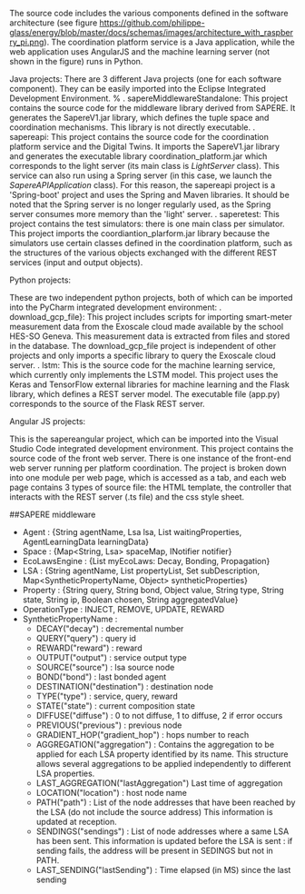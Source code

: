 The source code includes the various components defined in the software architecture (see figure https://github.com/philippe-glass/energy/blob/master/docs/schemas/images/architecture_with_raspberry_pi.png). 
The coordination platform service is a Java application, while the web application uses AngularJS and the machine learning server (not shown in the figure) runs in Python.


Java projects:
There are 3 different Java projects (one for each software component). They can be easily imported into the Eclipse Integrated Development Environment.
%
 . sapereMiddlewareStandalone: This project contains the source code for the middleware library derived from SAPERE. It generates the SapereV1.jar library, which defines the tuple space and coordination mechanisms. This library is not directly executable.
 . sapereapi: This project contains the source code for the coordination platform service and the Digital Twins. It imports the SapereV1.jar library and generates the executable library coordination_platform.jar which corresponds to the light server (its main class is $LightServer$ class). This service can also run using a Spring server (in this case, we launch the $SapereAPIApplication$ class). For this reason, the sapereapi project is a 'Spring-boot' project and uses the Spring and Maven libraries. It should be noted that the Spring server is no longer regularly used, as the Spring server consumes more memory than the 'light' server.
 . saperetest: This project contains the test simulators: there is one main class per simulator. This project imports the coordiantion_plarform.jar library because the simulators use certain classes defined in the coordination platform, such as the structures of the various objects exchanged with the different REST services (input and output objects).



Python projects:

These are two independent python projects, both of which can be imported into the PyCharm integrated development environment:
 . download_gcp_file}: This project includes scripts for importing smart-meter measurement data from the Exoscale cloud made available by the school HES-SO Geneva.
	This measurement data is extracted from files and stored in the database. The download_gcp_file project is independent of other projects and only imports a specific library to query the Exoscale cloud server.
 . lstm: This is the source code for the machine learning service, which currently only implements the LSTM model. This project uses the Keras and TensorFlow external libraries for machine learning and the Flask library, which defines a REST server model. 
	The executable file (app.py) corresponds to the source of the Flask REST server.

Angular JS projects:

This is the sapereangular project, which can be imported into the Visual Studio Code integrated development environment.
This project contains the source code of the front web server. There is one instance of the front-end web server running per platform coordination.
 The project is broken down into one module per web page, which is accessed as a tab, and each web page contains 3 types of source file: the HTML template, the controller that interacts with the REST server (.ts file) and the css style sheet.



##SAPERE middleware

*	Agent : {String agentName, Lsa lsa, List<Property> waitingProperties, AgentLearningData learningData}
*	Space : {Map<String, Lsa> spaceMap, INotifier notifier}
*	EcoLawsEngine : {List<IEcoLaw> myEcoLaws: Decay, Bonding, Propagation}
*	LSA : {String agentName, List<Property> propertyList, Set<String> subDescription, Map<SyntheticPropertyName, Object> syntheticProperties}
*	Property : {String query, String bond, Object value, String type, String state, String ip, Boolean chosen, String aggregatedValue}
*	OperationType : INJECT, REMOVE, UPDATE, REWARD
*	SyntheticPropertyName : 
	*	DECAY("decay") : decremental number
	*	QUERY("query") : query id
	*	REWARD("reward") : reward
	*	OUTPUT("output") : service output type
	*	SOURCE("source") : lsa source node
	*	BOND("bond") : last bonded agent
	*	DESTINATION("destination") : destination node
	*	TYPE("type") : service, query, reward
	*	STATE("state") : current composition state
	*	DIFFUSE("diffuse") : 0 to not diffuse, 1 to diffuse, 2 if error occurs
	*	PREVIOUS("previous") : previous node
	*	GRADIENT_HOP("gradient_hop") : hops number to reach
	*	AGGREGATION("aggregation") : Contains the aggregation to be applied for each LSA property identified by its name. This structure allows several aggregations to be applied independently to different LSA properties.
	*	LAST_AGGREGATION("lastAggregation") Last time of aggregation
	*	LOCATION("location") : host node name
	*	PATH("path") : List of the node addresses that have been reached by the LSA (do not include the source address) This information is updated at reception.
	*	SENDINGS("sendings") : List of node addresses where a same LSA has been sent. This information is updated before the LSA is sent : if sending fails, the address will be present in SEDINGS but not in PATH.
	* 	LAST_SENDING("lastSending") : Time elapsed (in MS) since the last sending

